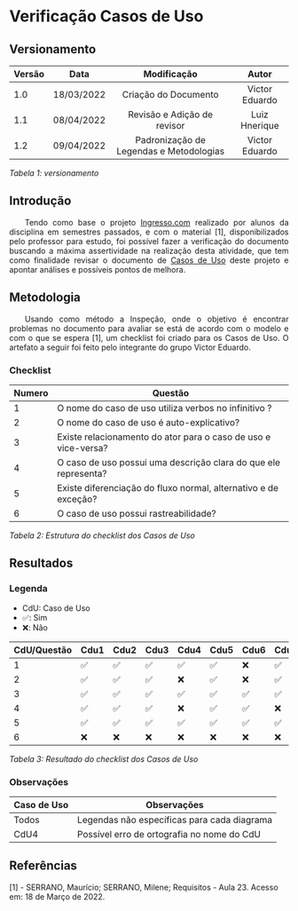 # Verificação Casos de Uso
## Versionamento

| Versão | Data | Modificação | Autor |
|-|-|:-:|:-:|
| 1.0 | 18/03/2022 | Criação do Documento | Victor Eduardo |
| 1.1 | 08/04/2022 | Revisão e Adição de revisor | Luiz Hnerique |
| 1.2 | 09/04/2022 | Padronização de Legendas e Metodologias | Victor Eduardo |

*Tabela 1: versionamento*

## Introdução
<p style="text-align: justify">&emsp;&emsp;Tendo como base o projeto <a href="https://requisitos-de-software.github.io/2021.1-Ingresso.com/verificacao/casos_de_uso/">Ingresso.com</a> realizado por alunos da disciplina em semestres passados, e com o material [1], disponibilizados pelo professor para estudo, foi possível fazer a verificação do documento buscando a máxima assertividade na realização desta atividade, que tem como finalidade revisar o documento de <a href="https://liviarodrigues1.github.io/App-buSP/modelagem/casos_de_uso/">Casos de Uso</a> deste projeto e apontar análises e possíveis pontos de melhora.</p>

## Metodologia
<p style="text-align: justify">&emsp;&emsp;Usando como método a Inspeção, onde o objetivo é encontrar problemas no documento para avaliar se está de acordo com o modelo e com o que se espera [1], um checklist foi criado para os Casos de Uso. O artefato a seguir foi feito pelo integrante do grupo Victor Eduardo.</p>

### Checklist
| Numero | Questão |
|-|-|
| 1 | O nome do caso de uso utiliza verbos no infinitivo ? |
| 2 | O nome do caso de uso é auto-explicativo?	 |
| 3 | Existe relacionamento do ator para o caso de uso e vice-versa? |
| 4 | O caso de uso possui uma descrição clara do que ele representa? |
| 5 | Existe diferenciação do fluxo normal, alternativo e de exceção? |
| 6 | O caso de uso possui rastreabilidade? |

*Tabela 2: Estrutura do checklist dos Casos de Uso*

## Resultados
### Legenda
- CdU: Caso de Uso
- ✅: Sim
- ❌: Não

| CdU/Questão | Cdu1 | Cdu2 | Cdu3 | Cdu4 | Cdu5 | Cdu6 | Cdu7 |
|-|-|-|-|-|-|-|-|
| 1 |✅|✅|✅|✅|✅|❌|✅|
| 2 |✅|✅|✅|❌|✅|❌|✅|
| 3 |✅|✅|✅|✅|✅|✅|✅|
| 4 |✅|✅|✅|❌|✅|✅|❌|
| 5 |✅|✅|✅|✅|✅|✅|✅|
| 6 |❌|❌|❌|❌|❌|❌|❌|

*Tabela 3: Resultado do checklist dos Casos de Uso*

### Observações
| Caso de Uso | Observações |
|-|-|
| Todos | Legendas não específicas para cada diagrama |
| CdU4 | Possível erro de ortografia no nome do CdU |

## Referências 
<p>[1] - SERRANO, Maurício; SERRANO, Milene; Requisitos - Aula 23. Acesso em: 18 de Março de 2022. </p>

